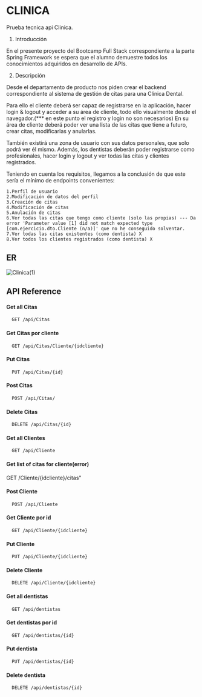# CLINICA
Prueba tecnica api Clinica. 
1.    Introducción

En el presente proyecto del Bootcamp Full Stack correspondiente a la parte Spring Framework se espera que el alumno demuestre todos los conocimientos adquiridos en desarrollo de APIs. 

2.    Descripción 

Desde el departamento de producto nos piden crear el backend correspondiente al sistema de gestión de citas para una Clínica Dental.

Para ello el cliente deberá ser capaz de registrarse en la aplicación, hacer login & logout y acceder a su área de cliente, todo ello visualmente desde el navegador.(*** en este punto el registro y login no son necesarios) En su área de cliente deberá poder ver una lista de las citas que tiene a futuro, crear citas, modificarlas y anularlas.

También existirá una zona de usuario con sus datos personales, que solo podrá ver él mismo. Además, los dentistas deberán poder registrarse como profesionales, hacer login y logout y ver todas las citas y clientes registrados.

Teniendo en cuenta los requisitos, llegamos a la conclusión de que este sería el mínimo de endpoints convenientes:

    1.Perfil de usuario
    2.Modificación de datos del perfil
    3.Creación de citas
    4.Modificación de citas
    5.Anulación de citas
    6.Ver todas las citas que tengo como cliente (solo las propias) --- Da error 'Parameter value [1] did not match expected type [com.ejercicio.dto.Cliente (n/a)]' que no he conseguido solventar. 
    7.Ver todas las citas existentes (como dentista) X
    8.Ver todos los clientes registrados (como dentista) X



## ER
![Clinica(1)](https://user-images.githubusercontent.com/78553396/235637688-04400231-beb5-4b56-8ccb-646613a3ffcc.jpg)



## API Reference

#### Get all Citas

```http
  GET /api/Citas
```

#### Get Citas por cliente

```http
  GET /api/Citas/Cliente/{idcliente}
```

#### Put Citas
```http
  PUT /api/Citas/{id}
```

#### Post Citas
```http
  POST /api/Citas/
```


#### Delete Citas
```http
  DELETE /api/Citas/{id}
```



#### Get all Clientes

```http
  GET /api/Cliente
```

#### Get list of citas for cliente(error)
GET /Cliente/{idcliente}/citas"

#### Post Cliente
```http
  POST /api/Cliente
```

#### Get Cliente por id

```http
  GET /api/Cliente/{idcliente}
```

#### Put Cliente
```http
  PUT /api/Cliente/{idcliente}
```

#### Delete Cliente
```http
  DELETE /api/Cliente/{idcliente}

```


#### Get all dentistas

```http
  GET /api/dentistas
```


#### Get dentistas por id

```http
  GET /api/dentistas/{id}
```

#### Put dentista
```http
  PUT /api/dentistas/{id}
```

#### Delete dentista
```http
  DELETE /api/dentistas/{id}

```

